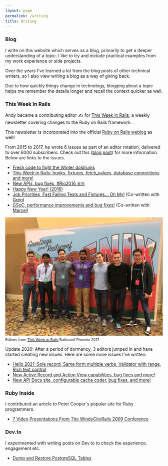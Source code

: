 ```yaml
---
layout: page
permalink: /writing
title: Writing
---
```


### Blog

I write on this website which serves as a blog, primarily to get a deeper understanding of a topic. I like to try and include practical examples from my work experience or side projects.

Over the years I've learned a lot from the blog posts of other technical writers, so I also view writing a blog as a way of giving back.

Due to how quickly things change in technology, blogging about a topic helps me remember the details longer and recall the context quicker as well.

### This Week In Rails

Andy became a contributing editor ✍️ for [This Week in Rails](https://rails-weekly.ongoodbits.com/), a weekly newsletter covering changes to the Ruby on Rails framework.

This newsletter is incorporated into the official [Ruby on Rails weblog](https://weblog.rubyonrails.org/) as well!

From 2015 to 2017, he wrote 6 issues as part of an editor rotation, delivered to over 6000 subscribers. Check out this ([blog post](/blog/2017/04/21/this-week-in-rails)) for more information. Below are links to the issues.

  * [Fresh code to fight the Winter doldrums](https://rails-weekly.ongoodbits.com/2017/02/04/fresh-code-to-fight-the-winter-doldrums)
  * [This Week in Rails: hooks, fixtures, fetch_values, database connections and more!](https://rails-weekly.ongoodbits.com/2017/04/15/hooks-fixtures-fetch_values-database-connections-and-more)
  * [New APIs, bug fixes, #Rio2016 🇧🇷](https://rails-weekly.ongoodbits.com/2016/08/05/new-apis-bug-fixes-rio2016)
  * [Happy New Year! (2016)](https://rails-weekly.ongoodbits.com/2016/01/08/happy-new-year)
  * [Job Priorities, Fast Failing Tests and Fixtures... Oh My!](https://rails-weekly.ongoodbits.com/2015/10/02/job-priorities-fast-failing-tests-and-fixtures-oh-my) (Co-written with [Greg](https://twitter.com/gregmolnar))
  * [GSoC, performance improvements and bug fixes!](https://rails-weekly.ongoodbits.com/2015/09/25/gsoc-performance-improvements-and-bug-fixes) (Co-written with [Marcel](https://twitter.com/marcelmorgan))

![Editors from This Week in Rails Railsconf Phoenix 2017](/assets/images/railsconf-2017.jpg)
<small>Editors from [This Week in Rails](https://rails-weekly.ongoodbits.com/) Railsconf Phoenix 2017</small>

Update 2020: After a period of dormancy, 3 editors jumped in and have started creating new issues. Here are some more issues I've written:

  * [Hello 2021: Sole record, Same form multiple verbs, Validator with range, Rich text control](https://rails-weekly.ongoodbits.com/hello-2021-sole-record-same-form-multiple-verbs-validator-with-range-rich-text-control)
  * [New Active Record and Action View capabilities, bug fixes and more!](https://rails-weekly.ongoodbits.com/new-active-record-and-action-view-capabilities-bug-fixes-and-more)
  * [New API Docs site, configurable cache coder, bug fixes, and more!](https://rails-weekly.ongoodbits.com/new-api-docs-site-configurable-cache-coder-bug-fixes-and-more)

### Ruby Inside

I contributed an article to Peter Cooper's popular site for Ruby programmers.

  * [7 Video Presentations From The WindyCityRails 2009 Conference](http://www.rubyinside.com/7-video-presentations-from-the-windycityrails-2009-conference-2592.html)

### Dev.to

I experimented with writing posts on Dev.to to check the experience, engagement etc.

* [Dump and Restore PostgreSQL Tables](https://dev.to/andyatkinson/dump-and-load-a-postgresql-table-p0o)
